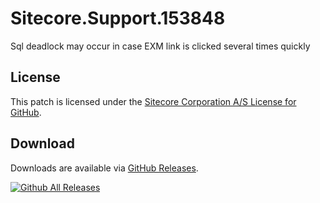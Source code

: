 # Sitecore.Support.153848
Sql deadlock may occur in case EXM link is clicked several times quickly

## License  
This patch is licensed under the [Sitecore Corporation A/S License for GitHub](https://github.com/sitecoresupport/Sitecore.Support.153848/blob/master/LICENSE).  

## Download  
Downloads are available via [GitHub Releases](https://github.com/sitecoresupport/Sitecore.Support.153848/releases).  

[![Github All Releases](https://img.shields.io/github/downloads/SitecoreSupport/Sitecore.Support.153848/total.svg)](https://github.com/SitecoreSupport/Sitecore.Support.153848/releases)
